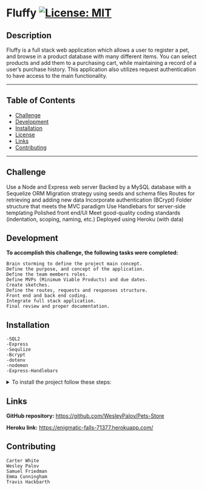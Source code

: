 # Fluffy [![License: MIT](https://img.shields.io/badge/License-MIT-red)](https://opensource.org/licenses/MIT)

## Description

Fluffy is a full stack web application which allows a user to register a pet, and browse in a product database with many different items. You can select products and add them to a purchasing cart, while maintaining a record of a user’s purchase history. This application also utilizes request authentication to have access to the main functionality.

---

## Table of Contents

- [Challenge](#challenge)
- [Development](#development)
- [Installation](#installation)
- [License](#fluffy-license-mit)
- [Links](#links)
- [Contributing](#contributing)

---

## Challenge

Use a Node and Express web server
Backed by a MySQL database with a Sequelize ORM
Migration strategy using seeds and schema files
Routes for retrieving and adding new data
Incorporate authentication (BCrypt)
Folder structure that meets the MVC paradigm
Use Handlebars for server-side templating
Polished front end/UI
Meet good-quality coding standards (indentation, scoping, naming, etc.)
Deployed using Heroku (with data)

## Development

**To accomplish this challenge, the following tasks were completed:**

    Brain storming to define the project main concept.
    Define the purpose, and concept of the application.
    Define the team members roles.
    Define MVPs (Minimum Viable Products) and due dates.
    Create sketches.
    Define the routes, requests and responses structure.
    Front end and back end coding.
    Integrate full stack application.
    Final review and proper documentation.

## Installation

    -SQL2
    -Express
    -Sequlize
    -Bcrypt
    -dotenv
    -nodemon
    -Express-Handlebars

<details>
<summary>To install the project follow these steps:</summary>
<br>

1. Clone the application from GitHub with:
   git clone [clone link from GitHub]

2. From the root folder, install the dependencies with:
   -npm install
   -Run the app with:
   -npm run seed
   -npm run watch

</details>

## Links

**GitHub repository:**
<https://github.com/WesleyPalov/Pets-Store>

**Heroku link:**
<https://enigmatic-falls-71377.herokuapp.com/>

## Contributing

    Carter White
    Wesley Palov
    Samuel Friedman
    Emma Cunningham
    Travis Hackbarth
